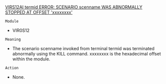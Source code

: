 [VIRS12AI termid ERROR: SCENARIO scenname WAS ABNORMALLY STOPPED AT OFFSET 'xxxxxxxx'](https://virtel.readthedocs.io/en/latest/manuals/virtel/Virtel459MG/messages.html?highlight=VIRS12AI#VIRS12AI)

`Module`
- VIR0S12

`Meaning`
- The scenario scenname invoked from terminal termid was terminated abnormally using the KILL command. xxxxxxxx is the hexadecimal offset within the module.

`Action`
- None.
